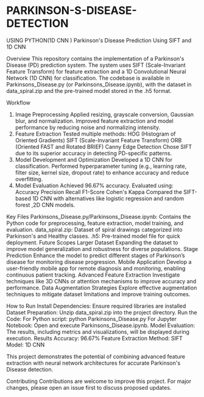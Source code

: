 # PARKINSON-S-DISEASE-DETECTION
USING PYTHON(1D CNN )
Parkinson's Disease Prediction Using SIFT and 1D CNN

Overview
This repository contains the implementation of a Parkinson's Disease (PD) prediction system. The system uses SIFT (Scale-Invariant Feature Transform) for feature extraction and a 1D Convolutional Neural Network (1D CNN) for classification. The codebase is available in Parkinsons_Disease.py (or Parkinsons_Disease.ipynb), with the dataset in data_spiral.zip and the pre-trained model stored in the .h5 format.

Workflow
1. Image Preprocessing
Applied resizing, grayscale conversion, Gaussian blur, and normalization.
Improved feature extraction and model performance by reducing noise and normalizing intensity.
2. Feature Extraction
Tested multiple methods:
HOG (Histogram of Oriented Gradients)
SIFT (Scale-Invariant Feature Transform)
ORB (Oriented FAST and Rotated BRIEF)
Canny Edge Detection
Chose SIFT due to its superior accuracy in detecting PD-specific patterns.
3. Model Development and Optimization
Developed a 1D CNN for classification.
Performed hyperparameter tuning (e.g., learning rate, filter size, kernel size, dropout rate) to enhance accuracy and reduce overfitting.
4. Model Evaluation
Achieved 96.67% accuracy.
Evaluated using:
Accuracy
Precision
Recall
F1-Score
Cohen's Kappa
Compared the SIFT-based 1D CNN with alternatives like logistic regression and random forest ,2D CNN models.

Key Files
Parkinsons_Disease.py/Parkinsons_Disease.ipynb: Contains the Python code for preprocessing, feature extraction, model training, and evaluation.
data_spiral.zip: Dataset of spiral drawings categorized into Parkinson's and Healthy classes.
.h5: Pre-trained model file for quick deployment.
Future Scopes
Larger Dataset
Expanding the dataset to improve model generalization and robustness for diverse populations.
Stage Prediction
Enhance the model to predict different stages of Parkinson’s disease for monitoring disease progression.
Mobile Application
Develop a user-friendly mobile app for remote diagnosis and monitoring, enabling continuous patient tracking.
Advanced Feature Extraction
Investigate techniques like 3D CNNs or attention mechanisms to improve accuracy and performance.
Data Augmentation Strategies
Explore effective augmentation techniques to mitigate dataset limitations and improve training outcomes.

How to Run
Install Dependencies:
Ensure required libraries are installed 
Dataset Preparation:
Unzip data_spiral.zip into the project directory.
Run the Code:
For Python script:
python Parkinsons_Disease.py
For Jupyter Notebook: Open and execute Parkinsons_Disease.ipynb.
Model Evaluation:
The results, including metrics and visualizations, will be displayed during execution.
Results
Accuracy: 96.67%
Feature Extraction Method: SIFT
Model: 1D CNN

This project demonstrates the potential of combining advanced feature extraction with neural network architectures for accurate Parkinson's Disease detection.

Contributing
Contributions are welcome to improve this project. For major changes, please open an issue first to discuss proposed updates.

